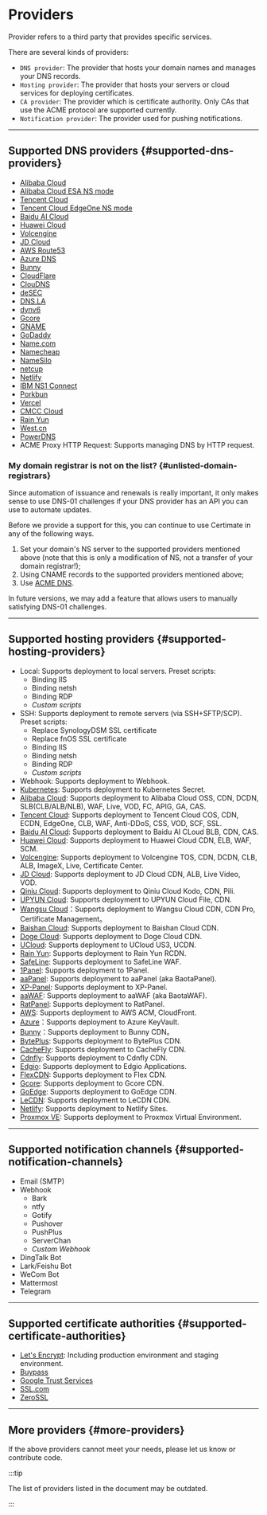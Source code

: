 ﻿# Providers

Provider refers to a third party that provides specific services.

There are several kinds of providers:

- `DNS provider`: The provider that hosts your domain names and manages your DNS records.
- `Hosting provider`: The provider that hosts your servers or cloud services for deploying certificates.
- `CA provider`: The provider which is certificate authority. Only CAs that use the ACME protocol are supported currently.
- `Notification provider`: The provider used for pushing notifications.

---

## Supported DNS providers {#supported-dns-providers}

- [Alibaba Cloud](https://www.alibabacloud.com/)
- [Alibaba Cloud ESA NS mode](https://www.alibabacloud.com/help/en/edge-security-acceleration/esa/user-guide/dns-overview/)
- [Tencent Cloud](https://www.tencentcloud.com/)
- [Tencent Cloud EdgeOne NS mode](https://www.tencentcloud.com/document/product/1145/66364/)
- [Baidu AI Cloud](https://intl.cloud.baidu.com/)
- [Huawei Cloud](https://www.huaweicloud.com/)
- [Volcengine](https://www.volcengine.com/)
- [JD Cloud](https://www.jdcloud.com/)
- [AWS Route53](https://aws.amazon.com/route53/)
- [Azure DNS](https://azure.microsoft.com/)
- [Bunny](https://www.bunny.net/)
- [CloudFlare](https://www.cloudflare.com/)
- [ClouDNS](https://www.cloudns.net/)
- [deSEC](https://desec.io/)
- [DNS.LA](https://www.dns.la/)
- [dynv6](https://dynv6.com/)
- [Gcore](https://gcore.com/)
- [GNAME](https://www.gname.com/)
- [GoDaddy](https://www.godaddy.com/)
- [Name.com](https://www.name.com/)
- [Namecheap](https://www.namecheap.com/)
- [NameSilo](https://www.namesilo.com/)
- [netcup](https://www.netcup.com/)
- [Netlify](https://www.netlify.com/)
- [IBM NS1 Connect](https://www.ibm.com/products/ns1-connect/)
- [Porkbun](https://porkbun.com/)
- [Vercel](https://vercel.com/)
- [CMCC Cloud](https://ecloud.10086.cn/)
- [Rain Yun](https://www.rainyun.com/)
- [West.cn](https://www.west.cn/)
- [PowerDNS](https://www.powerdns.com/)
- ACME Proxy HTTP Request: Supports managing DNS by HTTP request.

### My domain registrar is not on the list? {#unlisted-domain-registrars}

Since automation of issuance and renewals is really important, it only makes sense to use DNS-01 challenges if your DNS provider has an API you can use to automate updates.

Before we provide a support for this, you can continue to use Certimate in any of the following ways.

1. Set your domain's NS server to the supported providers mentioned above (note that this is only a modification of NS, not a transfer of your domain registrar!);
2. Using CNAME records to the supported providers mentioned above;
3. Use [ACME DNS](https://github.com/joohoi/acme-dns).

In future versions, we may add a feature that allows users to manually satisfying DNS-01 challenges.

---

## Supported hosting providers {#supported-hosting-providers}

- Local: Supports deployment to local servers. Preset scripts:
  - Binding IIS
  - Binding netsh
  - Binding RDP
  - _Custom scripts_
- SSH: Supports deployment to remote servers (via SSH+SFTP/SCP). Preset scripts:
  - Replace SynologyDSM SSL certificate
  - Replace fnOS SSL certificate
  - Binding IIS
  - Binding netsh
  - Binding RDP
  - _Custom scripts_
- Webhook: Supports deployment to Webhook.
- [Kubernetes](https://kubernetes.io/): Supports deployment to Kubernetes Secret.
- [Alibaba Cloud](https://www.alibabacloud.com/): Supports deployment to Alibaba Cloud OSS, CDN, DCDN, SLB(CLB/ALB/NLB), WAF, Live, VOD, FC, APIG, GA, CAS.
- [Tencent Cloud](https://www.tencentcloud.com/): Supports deployment to Tencent Cloud COS, CDN, ECDN, EdgeOne, CLB, WAF, Anti-DDoS, CSS, VOD, SCF, SSL.
- [Baidu AI Cloud](https://intl.cloud.baidu.com/): Supports deployment to Baidu AI CLoud BLB, CDN, CAS.
- [Huawei Cloud](https://www.huaweicloud.com/): Supports deployment to Huawei Cloud CDN, ELB, WAF, SCM.
- [Volcengine](https://www.volcengine.com/): Supports deployment to Volcengine TOS, CDN, DCDN, CLB, ALB, ImageX, Live, Certificate Center.
- [JD Cloud](https://www.jdcloud.com/): Supports deployment to JD Cloud CDN, ALB, Live Video, VOD.
- [Qiniu Cloud](https://www.qiniu.com/): Supports deployment to Qiniu Cloud Kodo, CDN, Pili.
- [UPYUN Cloud](https://www.upyun.com/): Supports deployment to UPYUN Cloud File, CDN.
- [Wangsu Cloud](https://en.wangsu.com/)：Supports deployment to Wangsu Cloud CDN, CDN Pro, Certificate Management。
- [Baishan Cloud](https://intl.baishancloud.com/): Supports deployment to Baishan Cloud CDN.
- [Doge Cloud](https://www.dogecloud.com/): Supports deployment to Doge Cloud CDN.
- [UCloud](https://www.ucloud-global.com/): Supports deployment to UCloud US3, UCDN.
- [Rain Yun](https://www.rainyun.com/): Supports deployment to Rain Yun RCDN.
- [SafeLine](https://waf.chaitin.com/): Supports deployment to SafeLine WAF.
- [1Panel](https://1panel.pro/): Supports deployment to 1Panel.
- [aaPanel](https://www.aapanel.com/): Supports deployment to aaPanel (aka BaotaPanel).
- [XP-Panel](https://www.aapanel.com/): Supports deployment to XP-Panel.
- [aaWAF](https://www.aapanel.com/new/waf.html): Supports deployment to aaWAF (aka BaotaWAF).
- [RatPanel](https://github.com/tnb-labs/panel): Supports deployment to RatPanel.
- [AWS](https://aws.amazon.com/): Supports deployment to AWS ACM, CloudFront.
- [Azure](https://azure.microsoft.com/)：Supports deployment to Azure KeyVault.
- [Bunny](https://www.bunny.net/)：Supports deployment to Bunny CDN。
- [BytePlus](https://www.byteplus.com/): Supports deployment to BytePlus CDN.
- [CacheFly](https://www.cachefly.com/): Supports deployment to CacheFly CDN.
- [Cdnfly](https://www.cdnfly.cn/): Supports deployment to Cdnfly CDN.
- [Edgio](https://edg.io/): Supports deployment to Edgio Applications.
- [FlexCDN](https://flexcdn.cn/): Supports deployment to Flex CDN.
- [Gcore](https://gcore.com/): Supports deployment to Gcore CDN.
- [GoEdge](https://goedge.cloud/): Supports deployment to GoEdge CDN.
- [LeCDN](https://cdn.cmzi.com/): Supports deployment to LeCDN CDN.
- [Netlify](https://www.netlify.com/): Supports deployment to Netlify Sites.
- [Proxmox VE](https://pve.proxmox.com/): Supports deployment to Proxmox Virtual Environment.

---

## Supported notification channels {#supported-notification-channels}

- Email (SMTP)
- Webhook
  - Bark
  - ntfy
  - Gotify
  - Pushover
  - PushPlus
  - ServerChan
  - _Custom Webhook_
- DingTalk Bot
- Lark/Feishu Bot
- WeCom Bot
- Mattermost
- Telegram

---

## Supported certificate authorities {#supported-certificate-authorities}

- [Let's Encrypt](https://letsencrypt.org/): Including production environment and staging environment.
- [Buypass](https://www.buypass.com/)
- [Google Trust Services](https://pki.goog/)
- [SSL.com](https://www.ssl.com/)
- [ZeroSSL](https://zerossl.com/)

---

## More providers {#more-providers}

If the above providers cannot meet your needs, please let us know or contribute code.

:::tip

The list of providers listed in the document may be outdated.

:::

